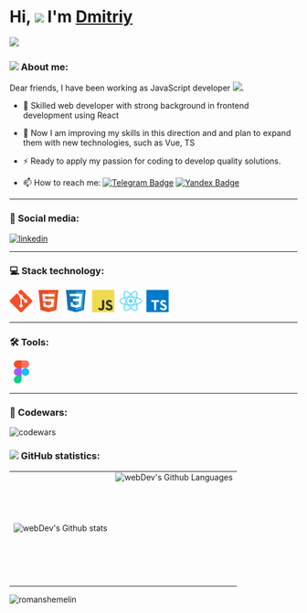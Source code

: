 # Hi, <img src="https://github.com/TheDudeThatCode/TheDudeThatCode/blob/master/Assets/Hi.gif" width="35" /> I'm <a href="https://github.com/TMillers" target="_blank">Dmitriy</a> 				
![](https://camo.githubusercontent.com/992babdffd8c74a1502de375fbdf7e4d54773242/68747470733a2f2f6d656469612e67697068792e636f6d2f6d656469612f53576f536b4e36447854737a71494b4571762f67697068792e676966)

### <img src="https://github.com/TheDudeThatCode/TheDudeThatCode/blob/master/Assets/Developer.gif" width="45" /> About me:

Dear friends, I have been working as JavaScript developer <img src="https://media.giphy.com/media/WUlplcMpOCEmTGBtBW/giphy.gif" width="30px">.

- :telescope: Skilled web developer with strong background in frontend development using React

- :seedling: Now I am improving my skills in this direction and and plan to expand them with new technologies, such as Vue, TS

- :zap: Ready to apply my passion for coding to develop quality solutions.

- :mailbox: How to reach me: [![Telegram Badge](https://img.shields.io/badge/-Telegram-blue?style=flat&logo=Telegram&logoColor=white)](https://t.me/stack_space) [![Yandex Badge](https://img.shields.io/badge/-Yandex.mail-red?style=flat&logo=Yandex&logoColor=white)](mailto:melnikod.d.job@yandex.ru)

---

### 🤝 Social media:

  <div id="badges">
    <a href="https://www.linkedin.com/in/dmitriy-melnikov" target="_blank">
      <img src="https://cdn-icons-png.flaticon.com/512/2504/2504799.png" width="40" height="40" alt="linkedin" />
    </a>
    
  </div>

---

### 💻 Stack technology:

<div>
  <img src="https://github.com/devicons/devicon/blob/master/icons/git/git-original.svg" title="git" alt="git" width="40" height="40"/>&nbsp
  <img src="https://github.com/devicons/devicon/blob/master/icons/html5/html5-original.svg" title="html5" alt="html5" width="40" height="40"/>&nbsp
  <img src="https://github.com/devicons/devicon/blob/master/icons/css3/css3-original.svg" title="css" alt="css" width="40" height="40"/>&nbsp
  <img src="https://github.com/devicons/devicon/blob/master/icons/javascript/javascript-original.svg" title="javascript" alt="javascript" width="40" height="40"/>&nbsp
  <img src="https://github.com/devicons/devicon/blob/master/icons/react/react-original.svg" title="reactjs" alt="reactjs" width="40" height="40"/>&nbsp
	<img src="https://github.com/devicons/devicon/blob/master/icons/typescript/typescript-original.svg" title="reactjs" alt="reactjs" width="40" height="40"/>&nbsp
  
</div>

---

### 🛠 Tools:

<div>
  <img src="https://github.com/devicons/devicon/blob/master/icons/figma/figma-original.svg" title="figma" alt="figma" width="40" height="40"/>&nbsp;
</div>

---

### 👾 Codewars:

![codewars](https://www.codewars.com/users/themillers/badges/large)

### <img src='https://media1.giphy.com/media/du3J3cXyzhj75IOgvA/giphy.gif?cid=ecf05e47x2g034i9pzwtzzsd3xgg2w9nr94t4tflbbgo3008&rid=giphy.gif' width='25' /> GitHub statistics:

<table>
  <tr>
    <td>
      <img align="left" src="http://github-readme-streak-stats.herokuapp.com?user=TMillers&theme=dark&background=000000" alt="webDev's Github stats" />
    </td>
    <td>
      <img height="195px" align="right" alt="webDev's Github Languages" src="https://github-readme-stats-sigma-five.vercel.app/api/top-langs/?username=TMillers&layout=compact&theme=vision-friendly-dark" />
    </td>
  </tr>
</table>
<p align="left"> <img src="https://komarev.com/ghpvc/?username=TMillers&label=Profile%20views&color=0e75b6&style=flat" alt="romanshemelin" /> 
